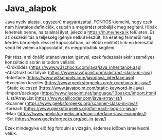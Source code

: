 # Java_alapok
Java nyelv alapjai, egyszerű magyarázattal.
FONTOS kiemelni, hogy ezek nem hivatalos definíciók, csupán a megértést próbálják meg segíteni.
Hibák lehetnek benne, ha találnál ilyet, jelezd a https://m.me/hexa.ik felületen.
Ez az összeállítás a teljesség igénye nélkül készült, ha esetleg felmerül még kérdés bármelyik résszel kapcsolatban, az előbb említett link-en keresztül vedd fel velem a kapcsolatot, és megpróbálok segíteni.  
  
Pár rész, ami önálló utánaolvasást igényel, ezek fedezését akár személyes konzultáció során is tudom vállalni:  
-Öröklődés (https://www.w3schools.com/java/java_inheritance.asp)  
-Absztrakt osztályok (https://www.javatpoint.com/abstract-class-in-java)  
-Interface (https://www.w3schools.com/java/java_interface.asp)  
-Exception kezelés (https://www.geeksforgeeks.org/exceptions-in-java/)  
-Static kulcsszó (https://www.javatpoint.com/static-keyword-in-java)  
-Import/package (https://www.leepoint.net/language/10basics/import.html)  
-List/ArrayList (https://www.callicoder.com/java-arraylist/)  
-Scanner (https://www.geeksforgeeks.org/scanner-class-in-java/)  
-foreach (https://www.geeksforgeeks.org/for-each-loop-in-java/)  
-Map (https://www.geeksforgeeks.org/map-interface-java-examples/)  
-Set (https://www.geeksforgeeks.org/set-in-java/)  
  
Ezek mindegyike elő fog fordulni a vizsgán, érdemes időben ismerkedni velük.
